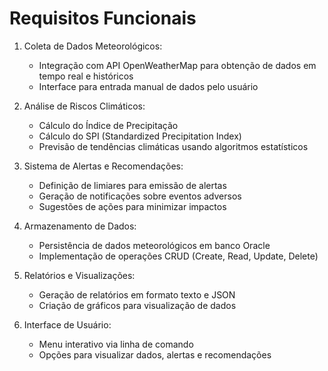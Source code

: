 # Requisitos Funcionais

1. Coleta de Dados Meteorológicos:
   - Integração com API OpenWeatherMap para obtenção de dados em tempo real e históricos
   - Interface para entrada manual de dados pelo usuário

2. Análise de Riscos Climáticos:
   - Cálculo do Índice de Precipitação
   - Cálculo do SPI (Standardized Precipitation Index)
   - Previsão de tendências climáticas usando algoritmos estatísticos

3. Sistema de Alertas e Recomendações:
   - Definição de limiares para emissão de alertas
   - Geração de notificações sobre eventos adversos
   - Sugestões de ações para minimizar impactos

4. Armazenamento de Dados:
   - Persistência de dados meteorológicos em banco Oracle
   - Implementação de operações CRUD (Create, Read, Update, Delete)

5. Relatórios e Visualizações:
   - Geração de relatórios em formato texto e JSON
   - Criação de gráficos para visualização de dados

6. Interface de Usuário:
   - Menu interativo via linha de comando
   - Opções para visualizar dados, alertas e recomendações
